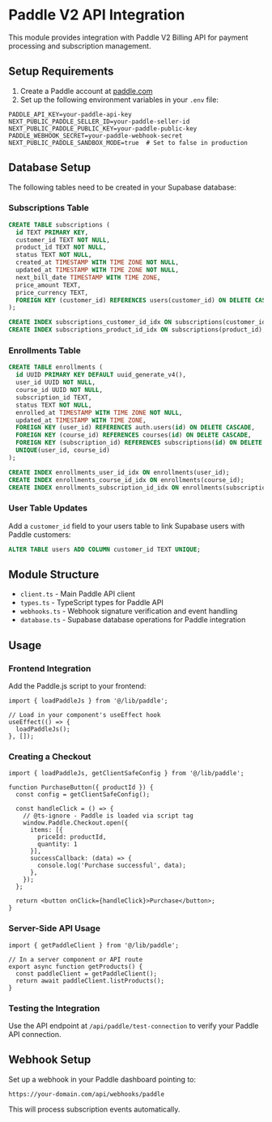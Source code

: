 # Paddle V2 API Integration

This module provides integration with Paddle V2 Billing API for payment processing and subscription management.

## Setup Requirements

1. Create a Paddle account at [paddle.com](https://www.paddle.com/)
2. Set up the following environment variables in your `.env` file:

```env
PADDLE_API_KEY=your-paddle-api-key
NEXT_PUBLIC_PADDLE_SELLER_ID=your-paddle-seller-id
NEXT_PUBLIC_PADDLE_PUBLIC_KEY=your-paddle-public-key
PADDLE_WEBHOOK_SECRET=your-paddle-webhook-secret
NEXT_PUBLIC_PADDLE_SANDBOX_MODE=true  # Set to false in production
```

## Database Setup

The following tables need to be created in your Supabase database:

### Subscriptions Table

```sql
CREATE TABLE subscriptions (
  id TEXT PRIMARY KEY,
  customer_id TEXT NOT NULL,
  product_id TEXT NOT NULL,
  status TEXT NOT NULL,
  created_at TIMESTAMP WITH TIME ZONE NOT NULL,
  updated_at TIMESTAMP WITH TIME ZONE NOT NULL,
  next_bill_date TIMESTAMP WITH TIME ZONE,
  price_amount TEXT,
  price_currency TEXT,
  FOREIGN KEY (customer_id) REFERENCES users(customer_id) ON DELETE CASCADE
);

CREATE INDEX subscriptions_customer_id_idx ON subscriptions(customer_id);
CREATE INDEX subscriptions_product_id_idx ON subscriptions(product_id);
```

### Enrollments Table

```sql
CREATE TABLE enrollments (
  id UUID PRIMARY KEY DEFAULT uuid_generate_v4(),
  user_id UUID NOT NULL,
  course_id UUID NOT NULL,
  subscription_id TEXT,
  status TEXT NOT NULL,
  enrolled_at TIMESTAMP WITH TIME ZONE NOT NULL,
  updated_at TIMESTAMP WITH TIME ZONE,
  FOREIGN KEY (user_id) REFERENCES auth.users(id) ON DELETE CASCADE,
  FOREIGN KEY (course_id) REFERENCES courses(id) ON DELETE CASCADE,
  FOREIGN KEY (subscription_id) REFERENCES subscriptions(id) ON DELETE SET NULL,
  UNIQUE(user_id, course_id)
);

CREATE INDEX enrollments_user_id_idx ON enrollments(user_id);
CREATE INDEX enrollments_course_id_idx ON enrollments(course_id);
CREATE INDEX enrollments_subscription_id_idx ON enrollments(subscription_id);
```

### User Table Updates

Add a `customer_id` field to your users table to link Supabase users with Paddle customers:

```sql
ALTER TABLE users ADD COLUMN customer_id TEXT UNIQUE;
```

## Module Structure

- `client.ts` - Main Paddle API client
- `types.ts` - TypeScript types for Paddle API
- `webhooks.ts` - Webhook signature verification and event handling
- `database.ts` - Supabase database operations for Paddle integration

## Usage

### Frontend Integration

Add the Paddle.js script to your frontend:

```tsx
import { loadPaddleJs } from '@/lib/paddle';

// Load in your component's useEffect hook
useEffect(() => {
  loadPaddleJs();
}, []);
```

### Creating a Checkout

```tsx
import { loadPaddleJs, getClientSafeConfig } from '@/lib/paddle';

function PurchaseButton({ productId }) {
  const config = getClientSafeConfig();
  
  const handleClick = () => {
    // @ts-ignore - Paddle is loaded via script tag
    window.Paddle.Checkout.open({
      items: [{
        priceId: productId,
        quantity: 1
      }],
      successCallback: (data) => {
        console.log('Purchase successful', data);
      },
    });
  };

  return <button onClick={handleClick}>Purchase</button>;
}
```

### Server-Side API Usage

```tsx
import { getPaddleClient } from '@/lib/paddle';

// In a server component or API route
export async function getProducts() {
  const paddleClient = getPaddleClient();
  return await paddleClient.listProducts();
}
```

### Testing the Integration

Use the API endpoint at `/api/paddle/test-connection` to verify your Paddle API connection.

## Webhook Setup

Set up a webhook in your Paddle dashboard pointing to:

```
https://your-domain.com/api/webhooks/paddle
```

This will process subscription events automatically.
